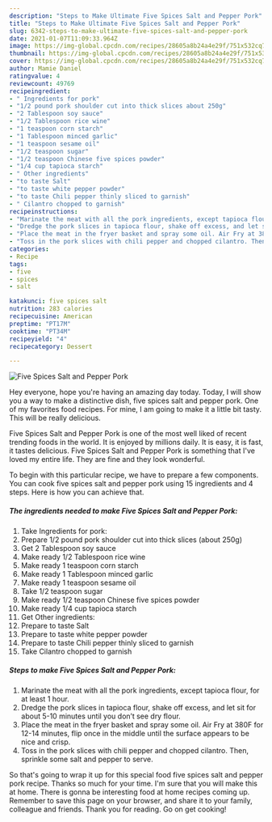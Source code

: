 ```yaml
---
description: "Steps to Make Ultimate Five Spices Salt and Pepper Pork"
title: "Steps to Make Ultimate Five Spices Salt and Pepper Pork"
slug: 6342-steps-to-make-ultimate-five-spices-salt-and-pepper-pork
date: 2021-01-07T11:09:33.964Z
image: https://img-global.cpcdn.com/recipes/28605a8b24a4e29f/751x532cq70/five-spices-salt-and-pepper-pork-recipe-main-photo.jpg
thumbnail: https://img-global.cpcdn.com/recipes/28605a8b24a4e29f/751x532cq70/five-spices-salt-and-pepper-pork-recipe-main-photo.jpg
cover: https://img-global.cpcdn.com/recipes/28605a8b24a4e29f/751x532cq70/five-spices-salt-and-pepper-pork-recipe-main-photo.jpg
author: Mamie Daniel
ratingvalue: 4
reviewcount: 49769
recipeingredient:
- " Ingredients for pork"
- "1/2 pound pork shoulder cut into thick slices about 250g"
- "2 Tablespoon soy sauce"
- "1/2 Tablespoon rice wine"
- "1 teaspoon corn starch"
- "1 Tablespoon minced garlic"
- "1 teaspoon sesame oil"
- "1/2 teaspoon sugar"
- "1/2 teaspoon Chinese five spices powder"
- "1/4 cup tapioca starch"
- " Other ingredients"
- "to taste Salt"
- "to taste white pepper powder"
- "to taste Chili pepper thinly sliced to garnish"
- " Cilantro chopped to garnish"
recipeinstructions:
- "Marinate the meat with all the pork ingredients, except tapioca flour, for at least 1 hour."
- "Dredge the pork slices in tapioca flour, shake off excess, and let sit for about 5-10 minutes until you don’t see dry flour."
- "Place the meat in the fryer basket and spray some oil. Air Fry at 380F for 12-14 minutes, flip once in the middle until the surface appears to be nice and crisp."
- "Toss in the pork slices with chili pepper and chopped cilantro. Then, sprinkle some salt and pepper to serve."
categories:
- Recipe
tags:
- five
- spices
- salt

katakunci: five spices salt 
nutrition: 283 calories
recipecuisine: American
preptime: "PT17M"
cooktime: "PT34M"
recipeyield: "4"
recipecategory: Dessert

---
```



![Five Spices Salt and Pepper Pork](https://img-global.cpcdn.com/recipes/28605a8b24a4e29f/751x532cq70/five-spices-salt-and-pepper-pork-recipe-main-photo.jpg)

Hey everyone, hope you're having an amazing day today. Today, I will show you a way to make a distinctive dish, five spices salt and pepper pork. One of my favorites food recipes. For mine, I am going to make it a little bit tasty. This will be really delicious.



Five Spices Salt and Pepper Pork is one of the most well liked of recent trending foods in the world. It is enjoyed by millions daily. It is easy, it is fast, it tastes delicious. Five Spices Salt and Pepper Pork is something that I've loved my entire life. They are fine and they look wonderful.


To begin with this particular recipe, we have to prepare a few components. You can cook five spices salt and pepper pork using 15 ingredients and 4 steps. Here is how you can achieve that.

<!--inarticleads1-->

##### The ingredients needed to make Five Spices Salt and Pepper Pork:

1. Take  Ingredients for pork:
1. Prepare 1/2 pound pork shoulder cut into thick slices (about 250g)
1. Get 2 Tablespoon soy sauce
1. Make ready 1/2 Tablespoon rice wine
1. Make ready 1 teaspoon corn starch
1. Make ready 1 Tablespoon minced garlic
1. Make ready 1 teaspoon sesame oil
1. Take 1/2 teaspoon sugar
1. Make ready 1/2 teaspoon Chinese five spices powder
1. Make ready 1/4 cup tapioca starch
1. Get  Other ingredients:
1. Prepare to taste Salt
1. Prepare to taste white pepper powder
1. Prepare to taste Chili pepper thinly sliced to garnish
1. Take  Cilantro chopped to garnish




<!--inarticleads2-->

##### Steps to make Five Spices Salt and Pepper Pork:

1. Marinate the meat with all the pork ingredients, except tapioca flour, for at least 1 hour.
1. Dredge the pork slices in tapioca flour, shake off excess, and let sit for about 5-10 minutes until you don’t see dry flour.
1. Place the meat in the fryer basket and spray some oil. Air Fry at 380F for 12-14 minutes, flip once in the middle until the surface appears to be nice and crisp.
1. Toss in the pork slices with chili pepper and chopped cilantro. Then, sprinkle some salt and pepper to serve.




So that's going to wrap it up for this special food five spices salt and pepper pork recipe. Thanks so much for your time. I'm sure that you will make this at home. There is gonna be interesting food at home recipes coming up. Remember to save this page on your browser, and share it to your family, colleague and friends. Thank you for reading. Go on get cooking!
